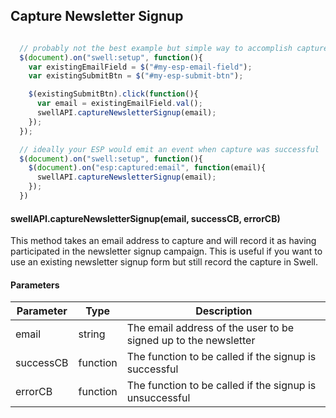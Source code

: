 ## Capture Newsletter Signup
```javascript

  // probably not the best example but simple way to accomplish capture
  $(document).on("swell:setup", function(){
    var existingEmailField = $("#my-esp-email-field");
    var existingSubmitBtn = $("#my-esp-submit-btn");

    $(existingSubmitBtn).click(function(){
      var email = existingEmailField.val();
      swellAPI.captureNewsletterSignup(email);
    });
  });

  // ideally your ESP would emit an event when capture was successful
  $(document).on("swell:setup", function(){
    $(document).on("esp:captured:email", function(email){
      swellAPI.captureNewsletterSignup(email);
    });
  })
```

#### swellAPI.captureNewsletterSignup(email, successCB, errorCB)

This method takes an email address to capture and will record it as having participated in the newsletter signup campaign. This is useful if you want to use an existing newsletter signup form but still record the capture in Swell.

#### Parameters

Parameter | Type      | Description
--------- | --------- | -----------
email     | string    | The email address of the user to be signed up to the newsletter
successCB | function  | The function to be called if the signup is successful
errorCB   | function  | The function to be called if the signup is unsuccessful
